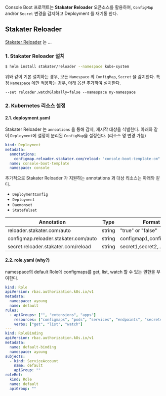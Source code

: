 
Console Boot 프로젝트는 **Stakater Reloader** 오픈소스를 활용하여, `ConfigMap` and/or `Secret` 변경을 감지하고 Deployment 를 재기동 한다.

## Stakater Reloader
[Stakater Reloader](https://github.com/stakater/Reloader) 는 ...

### 1. Stakater Reloader 설치
```bash
$ helm install stakater/reloader --namespace kube-system
```
위와 같이 기본 설치하는 경우, 모든 `Namespace` 의 `ConfigMap`, `Secret` 을 감지한다.
특정 `Namespace` 에만 적용하는 경우, 아래 옵션 추가하여 설치한다.
```
--set reloader.watchGlobally=false --namespace my-namespace
```

### 2. Kubernetes 리소스 설정

#### 2.1. deployment.yaml

Stakater Reloader 는 `annoations` 을 통해 감지, 재시작 대상을 식별한다.
아래와 같이 `Deployment`에 설정이 분리된 `ConfigMap`을 설정한다. (리소스 명 변경 가능)
```yaml
kind: Deployment
metadata:
  annotations:
    configmap.reloader.stakater.com/reload: "console-boot-template-cm"
  name: console-boot-template
  namespace: console
```

추가적으로 Stakater Reloader 가 지원하는 annotations 과 대상 리소스는 아래와 같다.
* `DeploymentConfig`
* `Deployment`
* `Daemonset`
* `Statefulset`

| Annotation | Type | Format |
|--|--|--|
| reloader.stakater.com/auto | string | "true" or "false" |
| configmap.reloader.stakater.com/auto | string | configmap1,configmap2,... |
| secret.reloader.stakater.com/reload | string | secret1,secret2,... |

#### 2.2. role.yaml (why?)
namespace의 default Role에 configmaps를 get, list, watch 할 수 있는 권한을 부여한다.

```yaml
kind: Role
apiVersion: rbac.authorization.k8s.io/v1
metadata:
  namespace: ayoung
  name: default
rules:
  - apiGroups: ["", "extensions", "apps"]
    resources: ["configmaps", "pods", "services", "endpoints", "secrets"]
    verbs: ["get", "list", "watch"]
---
kind: RoleBinding
apiVersion: rbac.authorization.k8s.io/v1
metadata:
  name: default-binding
  namespace: ayoung
subjects:
  - kind: ServiceAccount
    name: default
    apiGroup: ""
roleRef:
  kind: Role
  name: default
  apiGroup: ""
```
